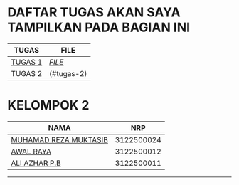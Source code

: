 # DAFTAR TUGAS AKAN SAYA TAMPILKAN PADA BAGIAN INI
| TUGAS | FILE |
| ------| -----|
| [TUGAS 1](#tugas-1) |  _[FILE](https://github.com/ALiAzhar14/SysAdmin-3122500011/blob/main/TUGAS1.md)_ |
| TUGAS 2 | (#tugas-2) |  _[FILE](https://github.com/ALiAzhar14/SysAdmin-3122500011/blob/main/TUGAS2/TUGAS_2/)_ |

# KELOMPOK 2

| NAMA | NRP |
| ---- | --- |
| [MUHAMAD REZA MUKTASIB](https://github.com/Reza1290)| 3122500024 |
| [AWAL RAYA](https://github.com/abirey)| 3122500012 |
| [ALI AZHAR P.B](https://github.com/AliAzhar14)| 3122500011 |

-------
